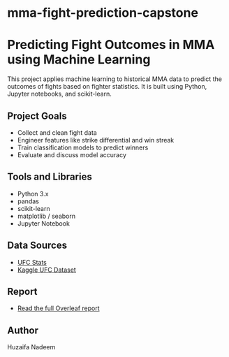 # mma-fight-prediction-capstone

# Predicting Fight Outcomes in MMA using Machine Learning

This project applies machine learning to historical MMA data to predict the outcomes of fights based on fighter statistics. It is built using Python, Jupyter notebooks, and scikit-learn.

## Project Goals
- Collect and clean fight data
- Engineer features like strike differential and win streak
- Train classification models to predict winners
- Evaluate and discuss model accuracy

## Tools and Libraries
- Python 3.x
- pandas
- scikit-learn
- matplotlib / seaborn
- Jupyter Notebook

## Data Sources
- [UFC Stats](http://ufcstats.com)
- [Kaggle UFC Dataset](https://www.kaggle.com/datasets/rajeevw/ufcdata)

## Report
- [Read the full Overleaf report](https://www.overleaf.com/read/chgmjdjvfvgt#a1a64f)

## Author
Huzaifa Nadeem
